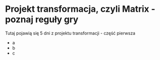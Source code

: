 # Projekt transformacja, czyli Matrix - poznaj reguły gry

Tutaj pojawią się 5 dni z projektu transformacji -  część pierwsza
- a
- b
- c

